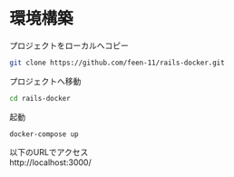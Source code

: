 
# 環境構築
プロジェクトをローカルへコピー
```bash
git clone https://github.com/feen-11/rails-docker.git
```
プロジェクトへ移動
```bash
cd rails-docker
```
起動
```bush
docker-compose up
```
以下のURLでアクセス<br>
http://localhost:3000/

